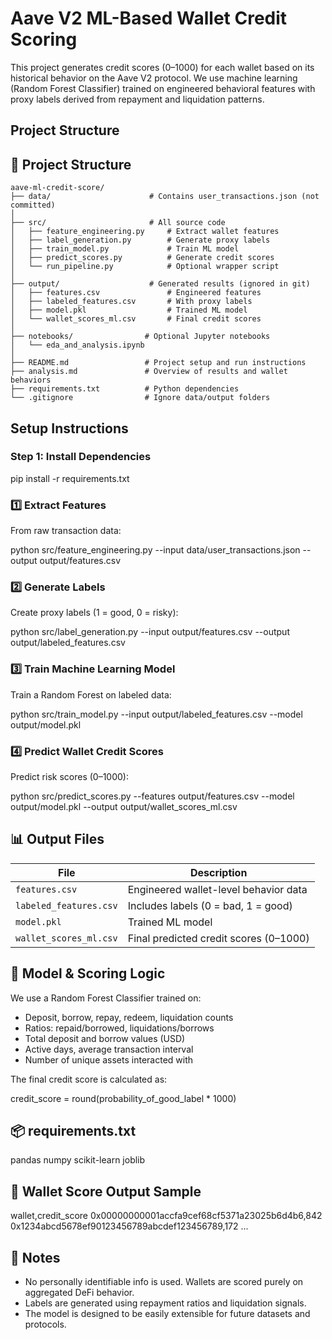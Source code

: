 # Aave V2 ML-Based Wallet Credit Scoring

This project generates credit scores (0–1000) for each wallet based on its historical behavior on the Aave V2 protocol. We use machine learning (Random Forest Classifier) trained on engineered behavioral features with proxy labels derived from repayment and liquidation patterns.

## Project Structure

## 📁 Project Structure

```plaintext
aave-ml-credit-score/
├── data/                      # Contains user_transactions.json (not committed)
│
├── src/                       # All source code
│   ├── feature_engineering.py     # Extract wallet features
│   ├── label_generation.py        # Generate proxy labels
│   ├── train_model.py             # Train ML model
│   ├── predict_scores.py          # Generate credit scores
│   └── run_pipeline.py            # Optional wrapper script
│
├── output/                    # Generated results (ignored in git)
│   ├── features.csv               # Engineered features
│   ├── labeled_features.csv       # With proxy labels
│   ├── model.pkl                  # Trained ML model
│   └── wallet_scores_ml.csv       # Final credit scores
│
├── notebooks/                # Optional Jupyter notebooks
│   └── eda_and_analysis.ipynb
│
├── README.md                 # Project setup and run instructions
├── analysis.md               # Overview of results and wallet behaviors
├── requirements.txt          # Python dependencies
└── .gitignore                # Ignore data/output folders
```

## Setup Instructions

### Step 1: Install Dependencies

pip install -r requirements.txt

### 1️⃣ Extract Features

From raw transaction data:

python src/feature_engineering.py --input data/user_transactions.json --output output/features.csv

### 2️⃣ Generate Labels

Create proxy labels (1 = good, 0 = risky):

python src/label_generation.py --input output/features.csv --output output/labeled_features.csv

### 3️⃣ Train Machine Learning Model

Train a Random Forest on labeled data:

python src/train_model.py --input output/labeled_features.csv --model output/model.pkl

### 4️⃣ Predict Wallet Credit Scores

Predict risk scores (0–1000):

python src/predict_scores.py --features output/features.csv --model output/model.pkl --output output/wallet_scores_ml.csv

## 📊 Output Files

| File                   | Description                            |
| ---------------------- | -------------------------------------- |
| `features.csv`         | Engineered wallet-level behavior data  |
| `labeled_features.csv` | Includes labels (0 = bad, 1 = good)    |
| `model.pkl`            | Trained ML model                       |
| `wallet_scores_ml.csv` | Final predicted credit scores (0–1000) |

## 🔬 Model & Scoring Logic

We use a Random Forest Classifier trained on:

- Deposit, borrow, repay, redeem, liquidation counts
- Ratios: repaid/borrowed, liquidations/borrows
- Total deposit and borrow values (USD)
- Active days, average transaction interval
- Number of unique assets interacted with

The final credit score is calculated as:

credit_score = round(probability_of_good_label \* 1000)

## 📦 requirements.txt

pandas
numpy
scikit-learn
joblib

## 👤 Wallet Score Output Sample

wallet,credit_score
0x00000000001accfa9cef68cf5371a23025b6d4b6,842
0x1234abcd5678ef90123456789abcdef123456789,172
...

## 📘 Notes

- No personally identifiable info is used. Wallets are scored purely on aggregated DeFi behavior.
- Labels are generated using repayment ratios and liquidation signals.
- The model is designed to be easily extensible for future datasets and protocols.
